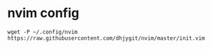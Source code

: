 # nvim config

```shell
wget -P ~/.config/nvim https://raw.githubusercontent.com/dhjygit/nvim/master/init.vim
```

